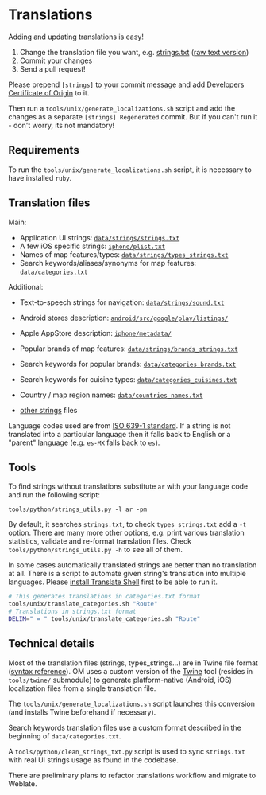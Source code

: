 # Translations

Adding and updating translations is easy!
1. Change the translation file you want, e.g. [strings.txt](../data/strings/strings.txt) ([raw text version](https://raw.githubusercontent.com/organicmaps/organicmaps/master/data/strings/strings.txt))
2. Commit your changes
3. Send a pull request!

Please prepend `[strings]` to your commit message and add [Developers Certificate of Origin](CONTRIBUTING.md#legal-requirements) to it.

Then run a `tools/unix/generate_localizations.sh` script and add the changes as a separate `[strings] Regenerated` commit.
But if you can't run it - don't worry, its not mandatory!

## Requirements

To run the `tools/unix/generate_localizations.sh` script, it is necessary to have installed `ruby`.

## Translation files

Main:
- Application UI strings: [`data/strings/strings.txt`](../data/strings/strings.txt)
- A few iOS specific strings: [`iphone/plist.txt`](../iphone/plist.txt)
- Names of map features/types: [`data/strings/types_strings.txt`](../data/strings/types_strings.txt)
- Search keywords/aliases/synonyms for map features: [`data/categories.txt`](../data/categories.txt)

Additional:
- Text-to-speech strings for navigation: [`data/strings/sound.txt`](../data/strings/sound.txt)

- Android stores description: [`android/src/google/play/listings/`](../android/src/google/play/listings/)
- Apple AppStore description: [`iphone/metadata/`](../iphone/metadata/)

- Popular brands of map features: [`data/strings/brands_strings.txt`](../data/strings/brands_strings.txt)
- Search keywords for popular brands: [`data/categories_brands.txt`](../data/categories_brands.txt)
- Search keywords for cuisine types: [`data/categories_cuisines.txt`](../data/categories_cuisines.txt)

- Country / map region names: [`data/countries_names.txt`](../data/countries_names.txt)

- [other strings](STRUCTURE.md#strings-and-translations) files

Language codes used are from [ISO 639-1 standard](https://en.wikipedia.org/wiki/List_of_ISO_639-1_codes).
If a string is not translated into a particular language then it falls back to English or a "parent" language (e.g. `es-MX` falls back to `es`).

## Tools

To find strings without translations substitute `ar` with your language code and run the following script:
```
tools/python/strings_utils.py -l ar -pm
```
By default, it searches `strings.txt`, to check `types_strings.txt` add a `-t` option.
There are many more other options, e.g. print various translation statistics, validate and re-format translation files.
Check `tools/python/strings_utils.py -h` to see all of them.

In some cases automatically translated strings are better than no translation at all.
There is a script to automate given string's translation into multiple languages.
Please [install Translate Shell](https://www.soimort.org/translate-shell/#installation) first to be able to run it.

```bash
# This generates translations in categories.txt format
tools/unix/translate_categories.sh "Route"
# Translations in strings.txt format
DELIM=" = " tools/unix/translate_categories.sh "Route"
```

## Technical details

Most of the translation files (strings, types_strings...) are in Twine file format ([syntax reference](https://github.com/organicmaps/twine/blob/organicmaps/README.md)).
OM uses a custom version of the [Twine](https://github.com/organicmaps/twine)
tool (resides in `tools/twine/` submodule) to generate platform-native (Android, iOS)
localization files from a single translation file.

The `tools/unix/generate_localizations.sh` script launches this conversion
(and installs Twine beforehand if necessary).

Search keywords translation files use a custom format described in the beginning of `data/categories.txt`.

A `tools/python/clean_strings_txt.py` script is used to sync `strings.txt` with real UI strings usage as found in the codebase.

There are preliminary plans to refactor translations workflow and migrate to Weblate.
